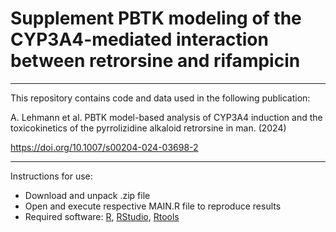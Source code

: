 # Supplement PBTK modeling of the CYP3A4-mediated interaction between retrorsine and rifampicin

___

This repository contains code and data used in the following publication:

A. Lehmann et al. PBTK model-based analysis of CYP3A4 induction and the toxicokinetics of the pyrrolizidine alkaloid retrorsine in man. (2024)

https://doi.org/10.1007/s00204-024-03698-2
___

Instructions for use:
* Download and unpack .zip file
*	Open and execute respective MAIN.R file to reproduce results
*	Required software: [R](https://www.r-project.org/), [RStudio](https://support--rstudio-com.netlify.app/products/rstudio/download/), [Rtools](https://cran.r-project.org/bin/windows/Rtools/)
